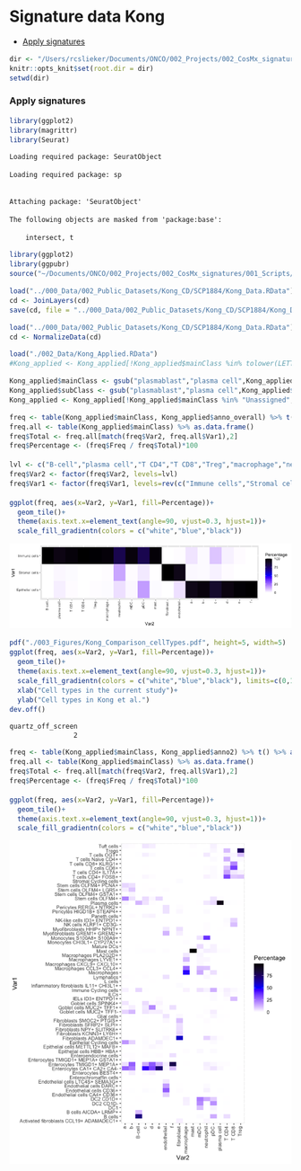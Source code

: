 # Signature data Kong


-   [Apply signatures](#apply-signatures)

``` r
dir <- "/Users/rcslieker/Documents/ONCO/002_Projects/002_CosMx_signatures/"
knitr::opts_knit$set(root.dir = dir)
setwd(dir)
```

### Apply signatures

``` r
library(ggplot2)
library(magrittr)
library(Seurat)
```

    Loading required package: SeuratObject

    Loading required package: sp


    Attaching package: 'SeuratObject'

    The following objects are masked from 'package:base':

        intersect, t

``` r
library(ggplot2)
library(ggpubr)
source("~/Documents/ONCO/002_Projects/002_CosMx_signatures/001_Scripts/Utils.R")
```

``` r
load("../000_Data/002_Public_Datasets/Kong_CD/SCP1884/Kong_Data.RData")
cd <- JoinLayers(cd)
save(cd, file = "../000_Data/002_Public_Datasets/Kong_CD/SCP1884/Kong_Data.RData")
```

``` r
load("../000_Data/002_Public_Datasets/Kong_CD/SCP1884/Kong_Data.RData")
cd <- NormalizeData(cd)
```

``` r
load("./002_Data/Kong_Applied.RData")
#Kong_applied <- Kong_applied[!Kong_applied$mainClass %in% tolower(LETTERS[1:6]),]
```

``` r
Kong_applied$mainClass <- gsub("plasmablast","plasma cell",Kong_applied$mainClass)
Kong_applied$subClass <- gsub("plasmablast","plasma cell",Kong_applied$subClass)
Kong_applied <- Kong_applied[!Kong_applied$mainClass %in% "Unassigned",]
```

``` r
freq <- table(Kong_applied$mainClass, Kong_applied$anno_overall) %>% t() %>% as.data.frame()
freq.all <- table(Kong_applied$mainClass) %>% as.data.frame()
freq$Total <- freq.all[match(freq$Var2, freq.all$Var1),2]
freq$Percentage <- (freq$Freq / freq$Total)*100

lvl <- c("B-cell","plasma cell","T CD4","T CD8","Treg","macrophage","neutrophil","mDC","pDC","mast", "fibroblast","endothelial","a","b","c","d","e","f")
freq$Var2 <- factor(freq$Var2, levels=lvl)
freq$Var1 <- factor(freq$Var1, levels=rev(c("Immune cells","Stromal cells","Epithelial cells")))

ggplot(freq, aes(x=Var2, y=Var1, fill=Percentage))+
  geom_tile()+
  theme(axis.text.x=element_text(angle=90, vjust=0.3, hjust=1))+
  scale_fill_gradientn(colors = c("white","blue","black"))
```

![](005_Kong_applied.markdown_strict_files/figure-markdown_strict/unnamed-chunk-6-1.png)

``` r
pdf("./003_Figures/Kong_Comparison_cellTypes.pdf", height=5, width=5)
ggplot(freq, aes(x=Var2, y=Var1, fill=Percentage))+
  geom_tile()+
  theme(axis.text.x=element_text(angle=90, vjust=0.3, hjust=1))+
  scale_fill_gradientn(colors = c("white","blue","black"), limits=c(0,100))+
  xlab("Cell types in the current study")+
  ylab("Cell types in Kong et al.")
dev.off()
```

    quartz_off_screen 
                    2 

``` r
freq <- table(Kong_applied$mainClass, Kong_applied$anno2) %>% t() %>% as.data.frame()
freq.all <- table(Kong_applied$mainClass) %>% as.data.frame()
freq$Total <- freq.all[match(freq$Var2, freq.all$Var1),2]
freq$Percentage <- (freq$Freq / freq$Total)*100

ggplot(freq, aes(x=Var2, y=Var1, fill=Percentage))+
  geom_tile()+
  theme(axis.text.x=element_text(angle=90, vjust=0.3, hjust=1))+
  scale_fill_gradientn(colors = c("white","blue","black"))
```

![](005_Kong_applied.markdown_strict_files/figure-markdown_strict/unnamed-chunk-7-1.png)
